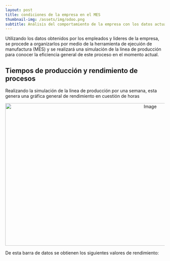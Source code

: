 ```yaml
---
layout: post
title: condiciones de la empresa en el MES
thumbnail-img: /assets/img/odoo.png
subtitle: Análisis del comportamiento de la empresa con los datos actuales
---
```


Utilizando los datos obtenidos por los empleados y lideres de la empresa, se procede a organizarlos por medio de la herramienta de ejecuión de manufactura (MES) y se realizará una simulación de la linea de producción para conocer la eficiencia general de este proceso en el momento actual.

## Tiempos de producción y rendimiento de procesos

Realizando la simulación de la linea de producción por una semana, esta genera una gráfica general de rendimiento en cuestión de horas

<div style="text-align:center">
  <img src="/Trabajo-final/assets/img/eficiencia inicial.jpg" alt="Image" style="width:900px;height:450px;">
</div>

De esta barra de datos se obtienen los siguientes valores de rendimiento:

<head>
    <title>Centered Table Example</title>
    <style>
        table {
            margin: 0 auto;
        }

        table, th, td {
            border: 1px solid black;
            text-align: center;
            padding: 10px;
        }
    </style>
</head>
<body>
    <table>
        <tr>
            <th style="text-align: center">Proceso</th>
            <th style="text-align: center">Rendimiento </th>
        </tr>
        <tr>
            <td style="text-align: center">Preparación de la masa</td>
            <td style="text-align: center">66%</td>
        </tr>
        <tr>
            <td style="text-align: center">Moldeado de la arepa</td>
            <td style="text-align: center">70%</td>
        </tr>
        <tr>
            <td style="text-align: center">Cocinado en el horno</td>
            <td style="text-align: center">86%</td>
        </tr>
        <tr>
            <td style="text-align: center">Empaquetado de la arepa</td>
            <td style="text-align: center">66%</td>
        </tr>
    </table>
</body>

Analizando los valores de rendimiento se puede observar que la maquina que está trabajando más tiempo es el horno, por lo que significa que tiene el proceso mas lento entre todos y retiene el producto durante la linea de producción, por lo que el proceso critico a solucionar es este. Cada proceso tiene diversos indices, con estos se evaluará cual es de todos es el proceso menos eficiente utilizando el indice global de eficiencia (OEE).

<ul>
    <li> <b><i>Preparación de la mezcla</i></b> </li>
    <img src="/Trabajo-final/assets/img/preparación inicial.jpg" alt="Eficiencia">
    <li> <b><i>Moldeado de las arepas</i></b> </li>
    <img src="/Trabajo-final/assets/img/moldeado inicial.jpg" alt="Eficiencia">
    <li> <b><i>Cocinado</i></b> </li>
    <img src="/Trabajo-final/assets/img/cocinado inicial.jpg" alt="Eficiencia">
    <li> <b><i>Empaquetado</i></b> </li>
    <img src="/Trabajo-final/assets/img/empaquetado inicial.jpg" alt="Eficiencia">
</ul>

Como se puede observar el OEE va a tener valores similares al indice de rendimiento ya que no se tienen en cuenta valores de carga ni de mantenimiento ya que son procesos manuales y depende exclusivamente de la velocidad del personal, por lo que no existen registros de estos valores. De nuevo, el cocinado es el proceso que mas valor tiene en los indices en general, por lo que es la maquina que mas realiza trabajo, sin embargo como es la unica maquinaria este indice debe ser menor ya que debe tener indices de mantenimiento que no se pueden tener en cuenta debido a falta de datos.

## Costos totales

Los costos se obtienen a partir de la simulación ingresando los valores conocidos de la materia prima (mostrados en <a href="https://autoarepas.github.io/Trabajo-final/2020-10-01-materia-prima/">materia prima</a>), los costos del personal (2 personas con salario mínimo), entre otros costos fijos y variables se tienen los costos por dias de la semana:

<body>
  <div class="table-container">
    <table border="1">
      <tr>
        <th style="text-align: center">Dia(s) de la semana</th>
        <th style="text-align: center">Costo unitario</th>
      </tr>
      <tr>
        <td style="text-align: center"> Lunes-Jueves</td>
        <td style="text-align: center">651.75 COP</td>
      </tr>
      <tr>
        <td style="text-align: center">Viernes</td>
        <td style="text-align: center">649.52 COP</td>
      </tr>
      <tr>
        <td style="text-align: center">Sábado-Domingo</td>
        <td style="text-align: center">648.12 COP</td>
     </tr>
    </table>
  </div>
</body>

Como se observa a medida que se aumentan las ventan disminuye el costo unitario, y por ende se aumentan las ganancias. Sin embargo es importante tener en cuenta que se debe completar la venta de los productos fabricados, por lo que antes de iniciar una producción seria eficiente tener una cantidad de clientes minimos utilizando el concepto de "Just in Time" (JIT), concepto que no se tocará en la propuesta pero se tendrá como recomendación para la empresa.



